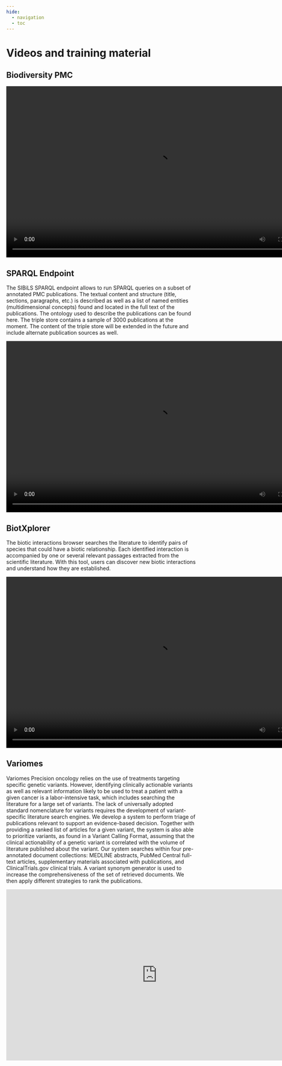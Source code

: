 ```yaml
---
hide:
  - navigation
  - toc
---
```


# Videos and training material

## Biodiversity PMC

<video width="800" height="454" src="https://candy.hesge.ch/Speech.mp4" controls="controls">
</video>

## SPARQL Endpoint

<p>The SIBiLS SPARQL endpoint allows to run SPARQL queries on a subset of annotated PMC publications. The textual content and structure (title, sections, paragraphs, etc.) is described as well as a list of named entities (multidimensional concepts) found and located in the full text of the publications. The ontology used to describe the publications can be found here. The triple store contains a sample of 3000 publications at the moment. The content of the triple store will be extended in the future and include alternate publication sources as well.
</p>

<video width="800" height="454" src="https://candy.hesge.ch/sibils-sparql.mov" controls="controls">
</video>

## BiotXplorer

<p>
The biotic interactions browser searches the literature to identify pairs of species that could have a biotic relationship. Each identified interaction is accompanied by one or several relevant passages extracted from the scientific literature. With this tool, users can discover new biotic interactions and understand how they are established.
</p>

<video width="800" height="454" src="https://candy.hesge.ch/biotxplorer.mp4" controls="controls">
</video>

## Variomes

<p>Variomes
Precision oncology relies on the use of treatments targeting specific genetic variants. However, identifying clinically actionable variants as well as relevant information likely to be used to treat a patient with a given cancer is a labor-intensive task, which includes searching the literature for a large set of variants. The lack of universally adopted standard nomenclature for variants requires the development of variant-specific literature search engines. We develop a system to perform triage of publications relevant to support an evidence-based decision. Together with providing a ranked list of articles for a given variant, the system is also able to prioritize variants, as found in a Variant Calling Format, assuming that the clinical actionability of a genetic variant is correlated with the volume of literature published about the variant. Our system searches within four pre-annotated document collections: MEDLINE abstracts, PubMed Central full-text articles, supplementary materials associated with publications, and ClinicalTrials.gov clinical trials. A variant synonym generator is used to increase the comprehensiveness of the set of retrieved documents. We then apply different strategies to rank the publications.
</p>

<iframe width="800" height="454" src="https://www.youtube.com/embed/ovhu5U0EKHQ?si=W6HVdTnLuTYbT3KA" title="YouTube video player" frameborder="0" allow="accelerometer; autoplay; clipboard-write; encrypted-media; gyroscope; picture-in-picture; web-share" allowfullscreen></iframe>

